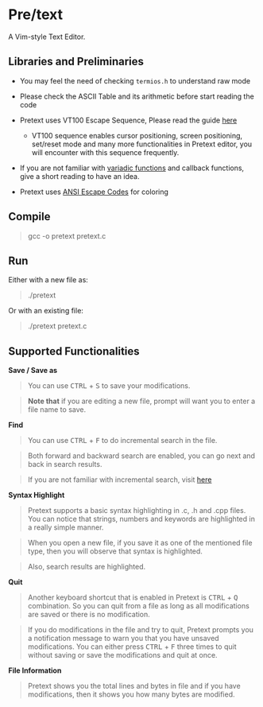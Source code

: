 # Pre/text

A Vim-style Text Editor.

## Libraries and Preliminaries

* You may feel the need of checking <code>termios.h</code> to understand raw mode

* Please check the ASCII Table and its arithmetic before start reading the code

* Pretext uses VT100 Escape Sequence, Please read the guide [here](https://vt100.net/docs/vt100-ug/chapter3.html)

  * VT100 sequence enables cursor positioning, screen positioning, set/reset mode and many more functionalities in Pretext editor, you will encounter with this sequence frequently.

* If you are not familiar with [variadic functions](https://en.wikipedia.org/wiki/Variadic_function) and callback functions, give a short reading to have an idea.

* Pretext uses [ANSI Escape Codes](https://en.wikipedia.org/wiki/ANSI_escape_code) for coloring

## Compile

> gcc -o pretext pretext.c

## Run

Either with a new file as:

> ./pretext

Or with an existing file:

> ./pretext pretext.c

## Supported Functionalities

<b>Save / Save as</b>

> You can use <kbd>CTRL</kbd> + <kbd>S</kbd> to save your modifications.

> <b>Note that</b> if you are editing a new file, prompt will want you to enter a file name to save.


<b>Find</b>

> You can use <kbd>CTRL</kbd> + <kbd>F</kbd> to do incremental search in the file.

> Both forward and backward search are enabled, you can go next and back in search results.

> If you are not familiar with incremental search, visit [here](https://en.wikipedia.org/wiki/Incremental_search#:~:text=In%20computing%2C%20incremental%20search%2C%20incremental,immediately%20presented%20to%20the%20user.)

<b>Syntax Highlight</b>

> Pretext supports a basic syntax highlighting in .c, .h and .cpp files. You can notice that strings, numbers and keywords are highlighted in a really simple manner.

> When you open a new file, if you save it as one of the mentioned file type, then you will observe that syntax is highlighted.

> Also, search results are highlighted.

<b>Quit</b>

> Another keyboard shortcut that is enabled in Pretext is <kbd>CTRL</kbd> + <kbd>Q</kbd> combination. So you can quit from a file as long as all modifications are saved or there is no modification.

> If you do modifications in the file and try to quit, Pretext prompts you a notification message to warn you that you have unsaved modifications. You can either press <kbd>CTRL</kbd> + <kbd>F</kbd> three times to quit without saving or save the modifications and quit at once.

<b>File Information</b>

> Pretext shows you the total lines and bytes in file and if you have modifications, then it shows you how many bytes are modified.

